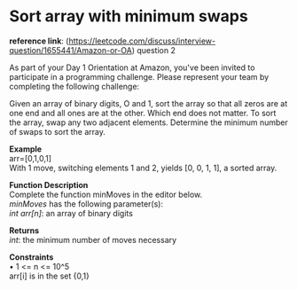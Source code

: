 # Sort array with minimum swaps  
**reference link**: (https://leetcode.com/discuss/interview-question/1655441/Amazon-or-OA) question 2  

As part of your Day 1 Orientation at Amazon, you've been invited to participate in a programming challenge. Please represent your team
by completing the following challenge:  

Given an array of binary digits, O and 1, sort the array so that all zeros are at one end and all ones are at the other. Which end does not
matter. To sort the array, swap any two adjacent elements. Determine the minimum number of swaps to sort the array.  

**Example**  
arr=[0,1,0,1]  
With 1 move, switching elements 1 and 2, yields [0, 0, 1, 1], a sorted array.  

**Function Description**  
Complete the function minMoves in the editor below.  
*minMoves* has the following parameter(s):  
*int arr[n]*: an array of binary digits  

**Returns**  
*int*: the minimum number of moves necessary  

**Constraints**  
• 1 <= n <= 10^5  
arr[i] is in the set {0,1}  